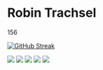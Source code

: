 # Robin Trachsel

156

[![GitHub Streak](https://streak-stats.demolab.com?user=DoctorProgrammer&theme=dark&hide_border=true&date_format=j%20M%5B%20Y%5D&card_width=700)](https://git.io/streak-stats)

[![](http://github-profile-summary-cards.vercel.app/api/cards/profile-details?username=DoctorProgrammer&theme=apprentice)](https://github.com/vn7n24fzkq/github-profile-summary-cards)
[![](http://github-profile-summary-cards.vercel.app/api/cards/repos-per-language?username=DoctorProgrammer&theme=apprentice&exclude=)](https://github.com/vn7n24fzkq/github-profile-summary-cards) [![](http://github-profile-summary-cards.vercel.app/api/cards/most-commit-language?username=DoctorProgrammer&theme=apprentice&exclude=)](https://github.com/vn7n24fzkq/github-profile-summary-cards)
[![](http://github-profile-summary-cards.vercel.app/api/cards/stats?username=DoctorProgrammer&theme=apprentice)](https://github.com/vn7n24fzkq/github-profile-summary-cards) [![](http://github-profile-summary-cards.vercel.app/api/cards/productive-time?username=DoctorProgrammer&theme=apprentice&utcOffset=1)](https://github.com/vn7n24fzkq/github-profile-summary-cards)
